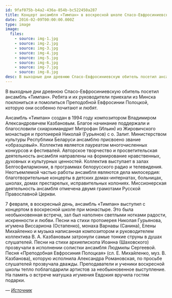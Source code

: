 ```yaml
---
id: 9faf075b-b4a2-436a-854b-bc522450a287
title: Концерт ансамбля «Тимпан» в воскресной школе Спасо-Евфросиниевского монастыря
date: 2016-02-09T00:00:00.000Z
type: image
image:
  files:
    - source: img-1.jpg
    - source: img-2.jpg
    - source: img-3.jpg
    - source: img-4.jpg
    - source: img-5.jpg
    - source: img-6.jpg
    - source: img-7.jpg
    - source: img-8.jpg
desc: В выходные дни древнюю Спасо-Евфросиниевскую обитель посетил ансамбль «Тимпан». Ребята и их руководители приехали из Минска поклониться и помолиться Преподобной Евфросинии Полоцкой, которую они особенно почитают и любят.
---
```


В выходные дни древнюю Спасо-Евфросиниевскую обитель посетил ансамбль «Тимпан». Ребята и их руководители приехали из Минска поклониться и помолиться Преподобной Евфросинии Полоцкой, которую они особенно почитают и любят.

Ансамбль «Тимпан» создан в 1994 году композитором Владимиром Александровичем Казбановым. Благое начинание поддержали и благословили схиархимандрит Митрофан (Ильин) из Жировичского монастыря и протоиерей Николай (Гурьянов) с о. Залит. Министерством культуры Республики Беларуси ансамблю присвоено звание «образцовый». Коллектив является лауреатом многочисленных конкурсов и фестивалей. Авторское творчество и просветительская деятельность ансамбля направлены на формирование нравственных, духовных и культурных ценностей. Коллектив выступает в залах Белгосфилармонии, в программах белорусского радио и телевидения. Неотъемлемой частью работы ансамбля являются дела милосердия: благотворительные концерты в детских домах-интернатах, больницах, школах, домах престарелых, исправительных колониях. Миссионерская деятельность ансамбля отмечена двумя грамотами Русской Православной Церкви.

7 февраля, в воскресный день, ансамбль «Тимпан» выступил с концертом в воскресной школе при монастыре. Это была необыкновенная встреча, зал был наполнен светлыми нотками радости, искренности и любви. Песни на стихи протоиерея Николая Гурьянова, игумена Виссариона (Остапенко), монаха Варнавы (Санина), Елены Михайленко и музыка написанная композитором и руководителем коллектива В. А. Казбановым затронули самые тонкие струны в душах слушателей. Песни на стихи архиепископа Иоанна (Шаховского) прозвучали в исполнении солистки ансамбля Людмилы Сергеевой. Песня «Преподобная Евфросиния Полоцкая» (сл. Е. Михайленко, муз. В. Казбанова), которую исполнила Александра Романовская, по просьбе слушателей прозвучала дважды. Преподаватели и ученики воскресной школы тепло поблагодарили артистов за необыкновенное выступление. На память о встрече матушка игумения Евдокия вручила гостям подарки. 

*— [Источник](http://spas-monastery.by/events/news/8145/)*
